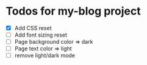 # Todos for my-blog project

- [X] Add CSS reset
- [ ] Add font sizing reset
- [ ] Page background color => dark
- [ ] Page text color => light
- [ ] remove light/dark mode